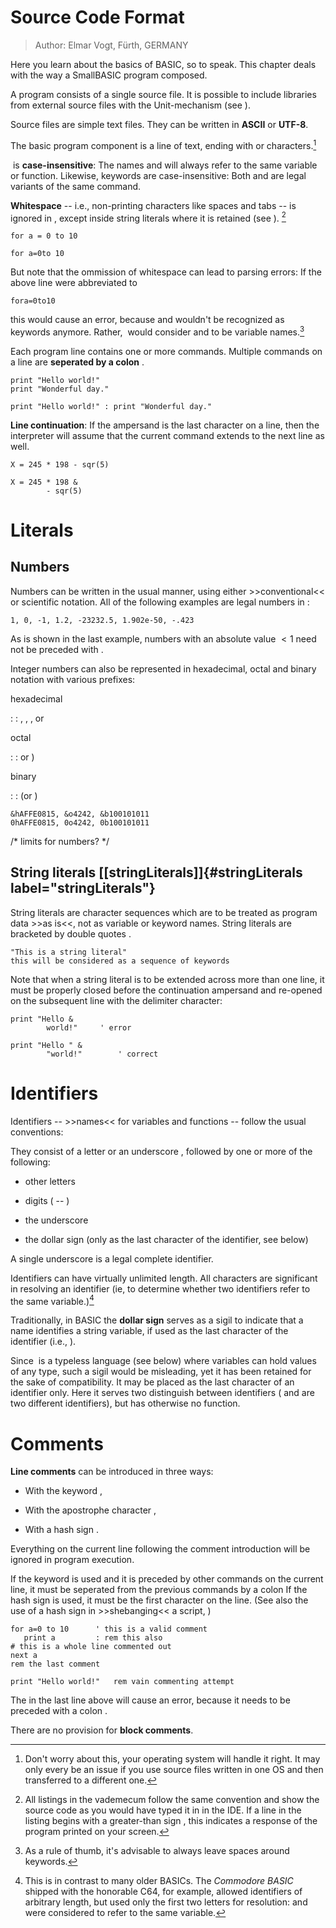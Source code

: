 Source Code Format
==================

> Author: Elmar Vogt, F&uuml;rth, GERMANY

Here you learn about the basics of BASIC, so to speak. This chapter deals with the way a SmallBASIC program composed.

A program consists of a single source file. It is possible to include
libraries from external source files with the Unit-mechanism (see ).

Source files are simple text files. They can be written in **ASCII** or **UTF-8**.

The basic program component is a line of text, ending with or characters.[^1]

 is **case-insensitive**: The names and will always refer to the same
variable or function. Likewise, keywords are case-insensitive: Both and
are legal variants of the same command.

**Whitespace** -- i.e., non-printing characters like spaces and tabs --
is ignored in , except inside string literals where it is retained (see
). [^2]

    for a = 0 to 10

    for a=0to 10

But note that the ommission of whitespace can lead to parsing errors: If
the above line were abbreviated to

    fora=0to10

this would cause an error, because and wouldn't be recognized as
keywords anymore. Rather,  would consider and to be variable names.[^3]

Each program line contains one or more commands. Multiple commands on a
line are **seperated by a colon** .

    print "Hello world!"
    print "Wonderful day."

    print "Hello world!" : print "Wonderful day."

**Line continuation**: If the ampersand is the last character on a line,
then the interpreter will assume that the current command extends to the
next line as well.

    X = 245 * 198 - sqr(5)

    X = 245 * 198 &
            - sqr(5)

Literals
========

Numbers
-------

Numbers can be written in the usual manner, using either
\>\>conventional\<\< or scientific notation. All of the following
examples are legal numbers in :

    1, 0, -1, 1.2, -23232.5, 1.902e-50, -.423

As is shown in the last example, numbers with an absolute value $<1$
need not be preceded with .

Integer numbers can also be represented in hexadecimal, octal and binary
notation with various prefixes:

hexadecimal

:   : , , , or

octal

:   : or )

binary

:   : (or )

<!-- -->

    &hAFFE0815, &o4242, &b100101011
    0hAFFE0815, 0o4242, 0b100101011

/\* limits for numbers? \*/

String literals [\[stringLiterals\]]{#stringLiterals label="stringLiterals"}
----------------------------------------------------------------------------

String literals are character sequences which are to be treated as
program data \>\>as is\<\<, not as variable or keyword names. String
literals are bracketed by double quotes .

    "This is a string literal"
    this will be considered as a sequence of keywords

Note that when a string literal is to be extended across more than one
line, it must be properly closed before the continuation ampersand and
re-opened on the subsequent line with the delimiter character:

    print "Hello &
            world!"     ' error

    print "Hello " &
            "world!"        ' correct

Identifiers
===========

Identifiers -- \>\>names\<\< for variables and functions -- follow the
usual conventions:

They consist of a letter or an underscore , followed by one or more of
the following:

-   other letters

-   digits ( -- )

-   the underscore

-   the dollar sign (only as the last character of the identifier, see
    below)

A single underscore is a legal complete identifier.

Identifiers can have virtually unlimited length. All characters are
significant in resolving an identifier (ie, to determine whether two
identifiers refer to the same variable.)[^4]

Traditionally, in BASIC the **dollar sign** serves as a sigil to
indicate that a name identifies a string variable, if used as the last
character of the identifier (i.e., ).

Since  is a typeless language (see below) where variables can hold
values of any type, such a sigil would be misleading, yet it has been
retained for the sake of compatibility. It may be placed as the last
character of an identifier only. Here it serves two distinguish between
identifiers ( and are two different identifiers), but has otherwise no
function.

Comments
========

**Line comments** can be introduced in three ways:

-   With the keyword ,

-   With the apostrophe character ,

-   With a hash sign .

Everything on the current line following the comment introduction will
be ignored in program execution.

If the keyword is used and it is preceded by other commands on the
current line, it must be seperated from the previous commands by a colon
If the hash sign is used, it must be the first character on the line.
(See also the use of a hash sign in \>\>shebanging\<\< a script, )

    for a=0 to 10      ' this is a valid comment
       print a         : rem this also
    # this is a whole line commented out
    next a
    rem the last comment

    print "Hello world!"   rem vain commenting attempt

The in the last line above will cause an error, because it needs to be
preceded with a colon .

There are no provision for **block comments**.

[^1]: Don't worry about this, your operating system will handle it
    right. It may only every be an issue if you use source files written
    in one OS and then transferred to a different one.

[^2]: All listings in the vademecum follow the same convention and show
    the source code as you would have typed it in in the IDE. If a line
    in the listing begins with a greater-than sign , this indicates a
    response of the program printed on your screen.

[^3]: As a rule of thumb, it's advisable to always leave spaces around
    keywords.

[^4]: This is in contrast to many older BASICs. The *Commodore BASIC*
    shipped with the honorable C64, for example, allowed identifiers of
    arbitrary length, but used only the first two letters for
    resolution: and were considered to refer to the same variable.
